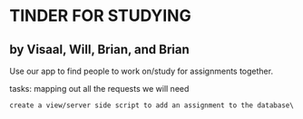 # TINDER FOR STUDYING #
## by Visaal, Will, Brian, and Brian ##

Use our app to find people to work on/study for assignments together.


tasks:
    mapping out all the requests we will need

    create a view/server side script to add an assignment to the database\
